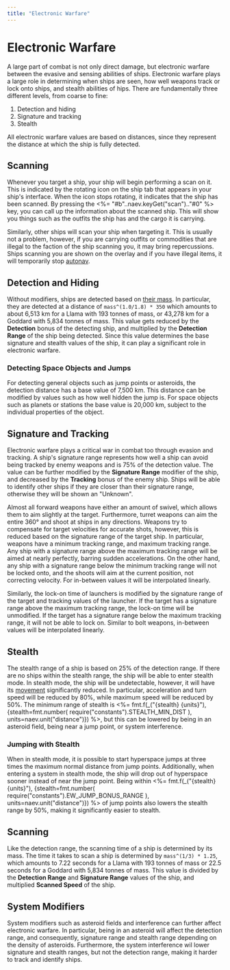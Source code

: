 ```yaml
---
title: "Electronic Warfare"
---
```

# Electronic Warfare

A large part of combat is not only direct damage, but electronic warfare between the evasive and sensing abilities of ships.
Electronic warfare plays a large role in determining when ships are seen, how well weapons track or lock onto ships, and stealth abilities of hips.
There are fundamentally three different levels, from coarse to fine:
1. Detection and hiding
1. Signature and tracking
1. Stealth

All electronic warfare values are based on distances, since they represent the distance at which the ship is fully detected.

## Scanning

Whenever you target a ship, your ship will begin performing a scan on it.
This is indicated by the rotating icon on the ship tab that appears in your ship's interface.
When the icon stops rotating, it indicates that the ship has been scanned.
By pressing the <%= "#b"..naev.keyGet("scan").."#0" %> key, you can call up the information about the scanned ship.
This will show you things such as the outfits the ship has and the cargo it is carrying.

Similarly, other ships will scan your ship when targeting it.
This is usually not a problem, however, if you are carrying outfits or commodities that are illegal to the faction of the ship scanning you, it may bring repercussions.
Ships scanning you are shown on the overlay and if you have illegal items, it will temporarily stop [autonav](mechanics/autonav).

## Detection and Hiding

Without modifiers, ships are detected based on [their mass](mechanics/mass).
In particular, they are detected at a distance of `mass^(1.0/1.8) * 350` which amounts to about 6,513 km for a Llama with 193 tonnes of mass, or 43,278 km for a Goddard with 5,834 tonnes of mass.
This value gets reduced by the **Detection** bonus of the detecting ship, and multiplied by the **Detection Range** of the ship being detected.
Since this value determines the base signature and stealth values of the ship, it can play a significant role in electronic warfare.

### Detecting Space Objects and Jumps

For detecting general objects such as jump points or asteroids, the detection distance has a base value of 7,500 km.
This distance can be modified by values such as how well hidden the jump is.
For space objects such as planets or stations the base value is 20,000 km, subject to the individual properties of the object.

## Signature and Tracking

Electronic warfare plays a critical war in combat too through evasion and tracking.
A ship's signature range represents how well a ship can avoid being tracked by enemy weapons and is 75% of the detection value.
The value can be further modified by the **Signature Range** modifier of the ship, and decreased by the **Tracking** bonus of the enemy ship.
Ships will be able to identify other ships if they are closer than their signature range, otherwise they will be shown an "Unknown".

Almost all forward weapons have either an amount of swivel, which allows them to aim slightly at the target.
Furthermore, turret weapons can aim the entire 360° and shoot at ships in any directions.
Weapons try to compensate for target velocities for accurate shots, however, this is reduced based on the signature range of the target ship.
In particular, weapons have a minimum tracking range, and maximum tracking range.
Any ship with a signature range above the maximum tracking range will be aimed at nearly perfectly, barring sudden accelerations.
On the other hand, any ship with a signature range below the minimum tracking range will not be locked onto, and the shoots will aim at the current position, not correcting velocity.
For in-between values it will be interpolated linearly.

Similarly, the lock-on time of launchers is modified by the signature range of the target and tracking values of the launcher.
If the target has a signature range above the maximum tracking range, the lock-on time will be unmodified.
If the target has a signature range below the maximum tracking range, it will not be able to lock on.
Similar to bolt weapons, in-between values will be interpolated linearly.

## Stealth

The stealth range of a ship is based on 25% of the detection range.
If there are no ships within the stealth range, the ship will be able to enter stealth mode.
In stealth mode, the ship will be undetectable, however, it will have its [movement](mechanics/movement) significantly reduced.
In particular, acceleration and turn speed will be reduced by 80%, while maximum speed will be reduced by 50%.
The minimum range of stealth is <%= fmt.f(_("{stealth} {units}"), {stealth=fmt.number( require("constants").STEALTH_MIN_DIST ), units=naev.unit("distance")}) %>, but this can be lowered by being in an asteroid field, being near a jump point, or system interference.

### Jumping with Stealth

When in stealth mode, it is possible to start hyperspace jumps at three times the maximum normal distance from jump points.
Additionally, when entering a system in stealth mode, the ship will drop out of hyperspace sooner instead of near the jump point.
Being within <%= fmt.f(_("{stealth} {units}"), {stealth=fmt.number( require("constants").EW_JUMP_BONUS_RANGE ), units=naev.unit("distance")}) %> of jump points also lowers the stealth range by 50%, making it significantly easier to stealth.

## Scanning

Like the detection range, the scanning time of a ship is determined by its mass.
The time it takes to scan a ship is determined by `mass^(1/3) * 1.25`, which amounts to 7.22 seconds for a Llama with 193 tonnes of mass or 22.5 seconds for a Goddard with 5,834 tonnes of mass.
This value is divided by the **Detection Range** and **Signature Range** values of the ship, and multiplied **Scanned Speed** of the ship.

## System Modifiers

System modifiers such as asteroid fields and interference can further affect electronic warfare.
In particular, being in an asteroid will affect the detection range, and consequently, signature range and stealth range depending on the density of asteroids.
Furthermore, the system interference wil lower signature and stealth ranges, but not the detection range, making it harder to track and identify ships.
